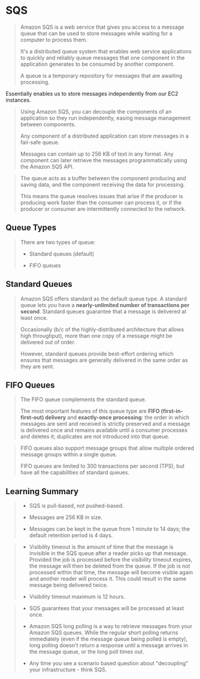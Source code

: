 # SQS

> Amazon SQS is a web service that gives you access to a message queue that can be used to store messages while waiting for a computer to process them.
>
> It's a distributed queue system that enables web service applications to quickly and reliably queue messages that one component in the application generates to be consumed by another component.
>
> A queue is a temporary repository for messages that are awaiting processing.

Essentially enables us to store messages independently from our EC2 instances.

> Using Amazon SQS, you can decouple the components of an application so they run independently, easing message management between components.
>
> Any component of a distributed application can store messages in a fail-safe queue.
>
> Messages can contain up to 256 KB of text in any format. Any component can later retrieve the messages programmatically using the Amazon SQS API.

> The queue acts as a buffer between the component producing and saving data, and the component receiving the data for processing.
>
> This means the queue resolves issues that arise if the producer is producing work faster than the consumer can process it, or if the producer or consumer are intermittently connected to the network.

## Queue Types

> There are two types of queue:
>
> * Standard queues (default)
>
> * FIFO queues

## Standard Queues

> Amazon SQS offers standard as the default queue type. A standard queue lets you have a **nearly-unlimited number of transactions per second**. Standard queues guarantee that a message is delivered at least once.
>
> Occasionally (b/c of the highly-distributed architecture that allows high throughput), more than one copy of a message might be delivered out of order.
>
> However, standard queues provide best-effort ordering which ensures that messages are generally delivered in the same order as they are sent.

## FIFO Queues

> The FIFO queue complements the standard queue.
>
> The most important features of this queue type are **FIFO (first-in-first-out) delivery** and **exactly-once processing**: the order in which messages are sent and received is strictly preserved and a message is delivered once and remains available until a consumer processes and deletes it; duplicates are not introduced into that queue.

> FIFO queues also support message groups that allow multiple ordered message groups within a single queue.
>
> FIFO queues are limited to 300 transactions per second (TPS), but have all the capabilities of standard queues.

## Learning Summary

> * SQS is pull-based, not pushed-based.
>
> * Messages are 256 KB in size.
>
> * Messages can be kept in the queue from 1 minute to 14 days; the default retention period is 4 days.

> * Visibility timeout is the amount of time that the message is invisible in the SQS queue after a reader picks up that message. Provided the job is processed before the visibility timeout expires, the message will then be deleted from the queue. If the job is not processed within that time, the message will become visible again and another reader will process it. This could result in the same message being delivered twice.
>
> * Visibility timeout maximum is 12 hours.

> * SQS guarantees that your messages will be processed at least once.
>
> * Amazon SQS long polling is a way to retrieve messages from your Amazon SQS queues. While the regular short polling returns immediately (even if the message queue being polled is empty), long polling doesn't return a response until a message arrives in the message queue, or the long poll times out.
>
> * Any time you see a scenario based question about "decoupling" your infrastructure - think SQS.
